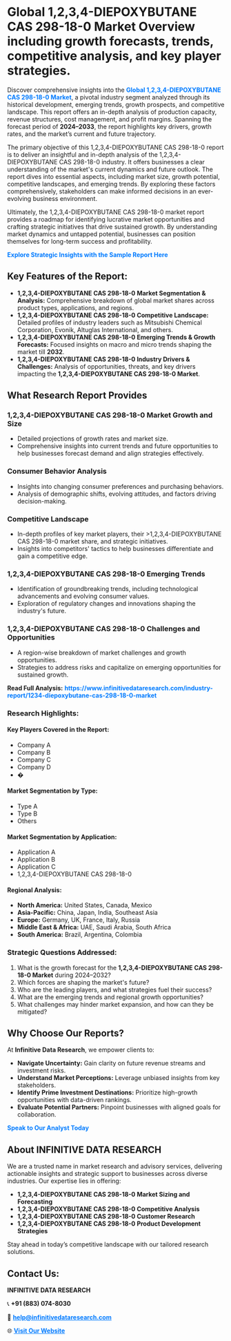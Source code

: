 <h1>Global 1,2,3,4-DIEPOXYBUTANE CAS 298-18-0 Market Overview including growth forecasts, trends, competitive analysis, and key player strategies.</h1>
<p>
Discover comprehensive insights into the 
<a href="https://www.infinitivedataresearch.com/industry-report/1234-diepoxybutane-cas-298-18-0-market" rel="dofollow" style="color: #007BFF; text-decoration: none;"><strong>Global 1,2,3,4-DIEPOXYBUTANE CAS 298-18-0 Market</strong></a>, a pivotal industry segment analyzed through its historical development, emerging trends, growth prospects, and competitive landscape. This report offers an in-depth analysis of production capacity, revenue structures, cost management, and profit margins. Spanning the forecast period of <strong>2024–2033</strong>, the report highlights key drivers, growth rates, and the market’s current and future trajectory.
</p>
<p>
The primary objective of this 1,2,3,4-DIEPOXYBUTANE CAS 298-18-0 report is to deliver an insightful and in-depth analysis of the 1,2,3,4-DIEPOXYBUTANE CAS 298-18-0 industry. It offers businesses a clear understanding of the market's current dynamics and future outlook. The report dives into essential aspects, including market size, growth potential, competitive landscapes, and emerging trends. By exploring these factors comprehensively, stakeholders can make informed decisions in an ever-evolving business environment.
</p>
<p>
Ultimately, the 1,2,3,4-DIEPOXYBUTANE CAS 298-18-0 market report provides a roadmap for identifying lucrative market opportunities and crafting strategic initiatives that drive sustained growth. By understanding market dynamics and untapped potential, businesses can position themselves for long-term success and profitability.
</p>
<p>
<a href="https://www.infinitivedataresearch.com/request-sample/reportId=112186" style="color: #007BFF; text-decoration: none;"><strong>Explore Strategic Insights with the Sample Report Here</strong></a>
</p>

<h2>Key Features of the Report:</h2>
<ul>
<li><strong>1,2,3,4-DIEPOXYBUTANE CAS 298-18-0 Market Segmentation & Analysis:</strong> Comprehensive breakdown of global market shares across product types, applications, and regions.</li>
<li><strong>1,2,3,4-DIEPOXYBUTANE CAS 298-18-0 Competitive Landscape:</strong> Detailed profiles of industry leaders such as Mitsubishi Chemical Corporation, Evonik, Altuglas International, and others.</li>
<li><strong>1,2,3,4-DIEPOXYBUTANE CAS 298-18-0 Emerging Trends & Growth Forecasts:</strong> Focused insights on macro and micro trends shaping the market till <strong>2032</strong>.</li>
<li><strong>1,2,3,4-DIEPOXYBUTANE CAS 298-18-0 Industry Drivers & Challenges:</strong> Analysis of opportunities, threats, and key drivers impacting the <strong>1,2,3,4-DIEPOXYBUTANE CAS 298-18-0 Market</strong>.</li>
</ul>

<h2>What Research Report Provides</h2>
<h3>1,2,3,4-DIEPOXYBUTANE CAS 298-18-0 Market Growth and Size</h3>
<ul>
<li>Detailed projections of growth rates and market size.</li>
<li>Comprehensive insights into current trends and future opportunities to help businesses forecast demand and align strategies effectively.</li>
</ul>

<h3>Consumer Behavior Analysis</h3>
<ul>
<li>Insights into changing consumer preferences and purchasing behaviors.</li>
<li>Analysis of demographic shifts, evolving attitudes, and factors driving decision-making.</li>
</ul>

<h3>Competitive Landscape</h3>
<ul>
<li>In-depth profiles of key market players, their >1,2,3,4-DIEPOXYBUTANE CAS 298-18-0 market share, and strategic initiatives.</li>
<li>Insights into competitors' tactics to help businesses differentiate and gain a competitive edge.</li>
</ul>

<h3>1,2,3,4-DIEPOXYBUTANE CAS 298-18-0 Emerging Trends</h3>
<ul>
<li>Identification of groundbreaking trends, including technological advancements and evolving consumer values.</li>
<li>Exploration of regulatory changes and innovations shaping the industry's future.</li>
</ul>

<h3>1,2,3,4-DIEPOXYBUTANE CAS 298-18-0 Challenges and Opportunities</h3>
<ul>
<li>A region-wise breakdown of market challenges and growth opportunities.</li>
<li>Strategies to address risks and capitalize on emerging opportunities for sustained growth.</li>
</ul>
<p><strong>Read Full Analysis:</strong> <a href="https://www.infinitivedataresearch.com/industry-report/1234-diepoxybutane-cas-298-18-0-market" rel="dofollow" style="color: #007BFF; text-decoration: none;"><strong>https://www.infinitivedataresearch.com/industry-report/1234-diepoxybutane-cas-298-18-0-market</strong></a></p>
<h3>Research Highlights:</h3>
<h4>Key Players Covered in the Report:</h4>
<ul><li>Company A</li><li>Company B</li><li>Company C</li><li>Company D</li><li>�</li></ul>
<h4>Market Segmentation by Type:</h4>
<ul><li>Type A</li><li>Type B</li><li>Others</li></ul>
<h4>Market Segmentation by Application:</h4>
<ul><li>Application A</li><li>Application B</li><li>Application C</li><li>1,2,3,4-DIEPOXYBUTANE CAS 298-18-0</li></ul>

<h4>Regional Analysis:</h4>
<ul>
<li><strong>North America:</strong> United States, Canada, Mexico</li>
<li><strong>Asia-Pacific:</strong> China, Japan, India, Southeast Asia</li>
<li><strong>Europe:</strong> Germany, UK, France, Italy, Russia</li>
<li><strong>Middle East & Africa:</strong> UAE, Saudi Arabia, South Africa</li>
<li><strong>South America:</strong> Brazil, Argentina, Colombia</li>
</ul>

<h3>Strategic Questions Addressed:</h3>
<ol>
<li>What is the growth forecast for the <strong>1,2,3,4-DIEPOXYBUTANE CAS 298-18-0 Market</strong> during 2024–2032?</li>
<li>Which forces are shaping the market's future?</li>
<li>Who are the leading players, and what strategies fuel their success?</li>
<li>What are the emerging trends and regional growth opportunities?</li>
<li>What challenges may hinder market expansion, and how can they be mitigated?</li>
</ol>

<h2>Why Choose Our Reports?</h2>
<p>At <strong>Infinitive Data Research</strong>, we empower clients to:</p>
<ul>
<li><strong>Navigate Uncertainty:</strong> Gain clarity on future revenue streams and investment risks.</li>
<li><strong>Understand Market Perceptions:</strong> Leverage unbiased insights from key stakeholders.</li>
<li><strong>Identify Prime Investment Destinations:</strong> Prioritize high-growth opportunities with data-driven rankings.</li>
<li><strong>Evaluate Potential Partners:</strong> Pinpoint businesses with aligned goals for collaboration.</li>
</ul>
<p><a href="https://www.infinitivedataresearch.com/industry-report/1234-diepoxybutane-cas-298-18-0-market" rel="dofollow" style="color: #007BFF; text-decoration: none;"><strong>Speak to Our Analyst Today</strong></a></p>

<h2>About INFINITIVE DATA RESEARCH</h2>
<p>We are a trusted name in market research and advisory services, delivering actionable insights and strategic support to businesses across diverse industries. Our expertise lies in offering:</p>
<ul>
<li><strong>1,2,3,4-DIEPOXYBUTANE CAS 298-18-0 Market Sizing and Forecasting</strong></li>
<li><strong>1,2,3,4-DIEPOXYBUTANE CAS 298-18-0 Competitive Analysis</strong></li>
<li><strong>1,2,3,4-DIEPOXYBUTANE CAS 298-18-0 Customer Research</strong></li>
<li><strong>1,2,3,4-DIEPOXYBUTANE CAS 298-18-0 Product Development Strategies</strong></li>
</ul>
<p>Stay ahead in today’s competitive landscape with our tailored research solutions.</p>

<h2>Contact Us:</h2>
<p><strong>INFINITIVE DATA RESEARCH</strong></p>
<p>📞 <strong>+91 (883) 074-8030</strong></p>
<p>📧 <strong><a href="mailto:help@infinitivedataresearch.com" style="color: #007BFF;">help@infinitivedataresearch.com</a></strong></p>
<p>🌐 <strong><a href="https://www.infinitivedataresearch.com" rel="dofollow" style="color: #007BFF;">Visit Our Website</a></strong></p>